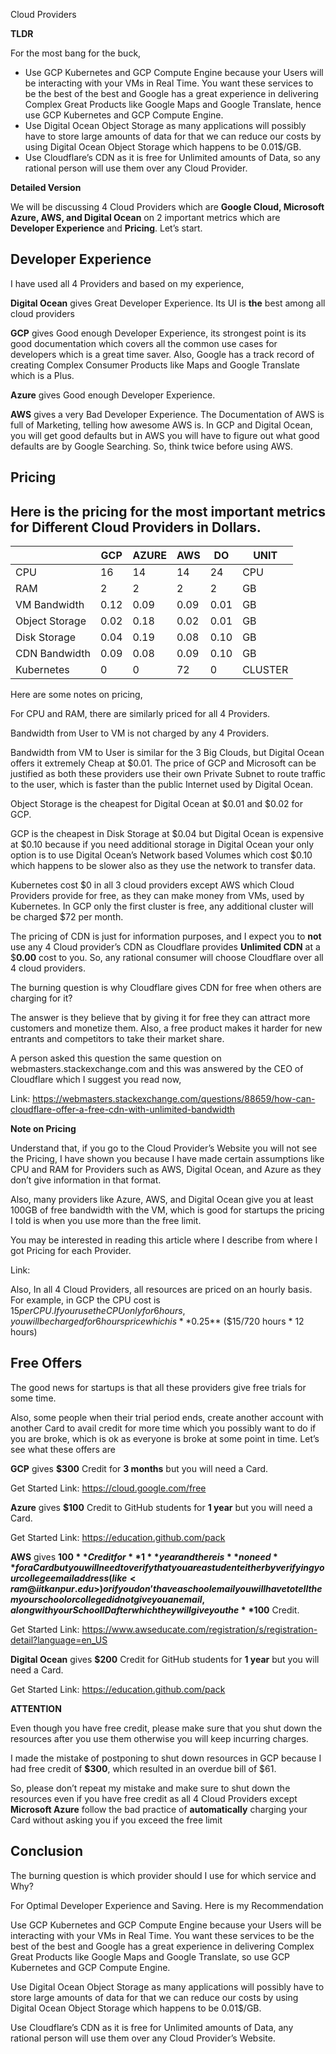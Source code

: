 Cloud Providers

**TLDR**

For the most bang for the buck,

- Use GCP Kubernetes and GCP Compute Engine because your Users will be interacting with your VMs in Real Time. You want these services to be the best of the best and Google has a great experience in delivering Complex Great Products like Google Maps and Google Translate, hence use GCP Kubernetes and GCP Compute Engine.
- Use Digital Ocean Object Storage as many applications will possibly have to store large amounts of data for that we can reduce our costs by using Digital Ocean Object Storage which happens to be 0.01$/GB.
- Use Cloudflare’s CDN as it is free for Unlimited amounts of Data, so any rational person will use them over any Cloud Provider.


**Detailed Version**

We will be discussing 4 Cloud Providers which are **Google Cloud, Microsoft Azure, AWS, and Digital Ocean** on 2 important metrics which are **Developer Experience** and **Pricing**. Let’s start.

## Developer Experience
I have used all 4 Providers and based on my experience,

**Digital Ocean** gives Great Developer Experience. Its UI is **the** best among all cloud providers

**GCP** gives Good enough Developer Experience, its strongest point is its good documentation which covers all the common use cases for developers which is a great time saver. Also, Google has a track record of creating Complex Consumer Products like Maps and Google Translate which is a Plus.

**Azure** gives Good enough Developer Experience. 

**AWS** gives a very Bad Developer Experience. The Documentation of AWS is full of Marketing, telling how awesome AWS is. In GCP and Digital Ocean, you will get good defaults but in AWS you will have to figure out what good defaults are by Google Searching. So, think twice before using AWS.
## Pricing
## Here is the pricing for the most important metrics for Different Cloud Providers in Dollars.

|                | GCP  | AZURE | AWS  | DO   | UNIT    |
|----------------|------|-------|------|------|---------|
| CPU            | 16   | 14    | 14   | 24   | CPU     |
| RAM            | 2    | 2     | 2    | 2    | GB      |
| VM Bandwidth   | 0.12 | 0.09  | 0.09 | 0.01 | GB      |
| Object Storage | 0.02 | 0.18  | 0.02 | 0.01 | GB      |
| Disk Storage   | 0.04 | 0.19  | 0.08 | 0.10 | GB      |
| CDN Bandwidth  | 0.09 | 0.08  | 0.09 | 0.10 | GB      |
| Kubernetes     | 0    | 0     | 72   | 0    | CLUSTER |

Here are some notes on pricing,

For CPU and RAM, there are similarly priced for all 4 Providers.

Bandwidth from User to VM is not charged by any 4 Providers.

Bandwidth from VM to User is similar for the 3 Big Clouds, but Digital Ocean offers it extremely Cheap at $0.01. The price of GCP and Microsoft can be justified as both these providers use their own Private Subnet to route traffic to the user, which is faster than the public Internet used by Digital Ocean.

Object Storage is the cheapest for Digital Ocean at $0.01 and $0.02 for GCP.

GCP is the cheapest in Disk Storage at $0.04 but Digital Ocean is expensive at $0.10 because if you need additional storage in Digital Ocean your only option is to use Digital Ocean’s Network based Volumes which cost $0.10 which happens to be slower also as they use the network to transfer data. 


Kubernetes cost $0 in all 3 cloud providers except AWS which Cloud Providers provide for free, as they can make money from VMs, used by Kubernetes. In GCP only the first cluster is free, any additional cluster will be charged $72 per month.

The pricing of CDN is just for information purposes, and I expect you to **not** use any 4 Cloud provider’s CDN as Cloudflare provides **Unlimited CDN** at a $**0.00** cost to you. So, any rational consumer will choose Cloudflare over all 4 cloud providers. 

The burning question is why Cloudflare gives CDN for free when others are charging for it? 

The answer is they believe that by giving it for free they can attract more customers and monetize them. Also, a free product makes it harder for new entrants and competitors to take their market share. 

A person asked this question the same question on webmasters.stackexchange.com and this was answered by the CEO of Cloudflare which I suggest you read now, 

Link: <https://webmasters.stackexchange.com/questions/88659/how-can-cloudflare-offer-a-free-cdn-with-unlimited-bandwidth>


**Note on Pricing**

Understand that, if you go to the Cloud Provider’s Website you will not see the Pricing, I have shown you because I have made certain assumptions like CPU and RAM for Providers such as AWS, Digital Ocean, and Azure as they don’t give information in that format. 

Also, many providers like Azure, AWS, and Digital Ocean give you at least 100GB of free bandwidth with the VM, which is good for startups the pricing I told is when you use more than the free limit.

You may be interested in reading this article where I describe from where I got Pricing for each Provider.

Link:

Also, In all 4 Cloud Providers, all resources are priced on an hourly basis. For example, in GCP the CPU cost is $15 per CPU. If your use the CPU only for 6 hours, you will be charged for 6 hours price which is **$0.25** ($15/720 hours \* 12 hours)


## Free Offers 
The good news for startups is that all these providers give free trials for some time. 

Also, some people when their trial period ends, create another account with another Card to avail credit for more time which you possibly want to do if you are broke, which is ok as everyone is broke at some point in time. Let’s see what these offers are

**GCP** gives **$300** Credit for **3 months** but you will need a Card.

Get Started Link: <https://cloud.google.com/free>

**Azure** gives **$100** Credit to GitHub students for **1 year** but you will need a Card.

Get Started Link: https://education.github.com/pack

**AWS** gives **$100** Credit for **1** year and there is **no need** for a Card but you will need to verify that you are a student either by verifying your college email address (like <ram@iitkanpur.edu>) or if you don’t have a school email you will have to tell them your school or college did not give you an email, along with your School ID after which they will give you the **$100** Credit.

Get Started Link: <https://www.awseducate.com/registration/s/registration-detail?language=en_US>

**Digital Ocean** gives **$200** Credit for GitHub students for **1 year** but you will need a Card.

Get Started Link: https://education.github.com/pack

**ATTENTION**

Even though you have free credit, please make sure that you shut down the resources after you use them otherwise you will keep incurring charges.

I made the mistake of postponing to shut down resources in GCP because I had free credit of **$300**, which resulted in an overdue bill of $61. 

So, please don’t repeat my mistake and make sure to shut down the resources even if you have free credit as all 4 Cloud Providers except **Microsoft Azure** follow the bad practice of **automatically** charging your Card without asking you if you exceed the free limit


## Conclusion
The burning question is which provider should I use for which service and Why?

For Optimal Developer Experience and Saving. Here is my Recommendation

Use GCP Kubernetes and GCP Compute Engine because your Users will be interacting with your VMs in Real Time. You want these services to be the best of the best and Google has a great experience in delivering Complex Great Products like Google Maps and Google Translate, so use GCP Kubernetes and GCP Compute Engine.

Use Digital Ocean Object Storage as many applications will possibly have to store large amounts of data for that we can reduce our costs by using Digital Ocean Object Storage which happens to be 0.01$/GB.

Use Cloudflare’s CDN as it is free for Unlimited amounts of Data, any rational person will use them over any Cloud Provider’s Website.

